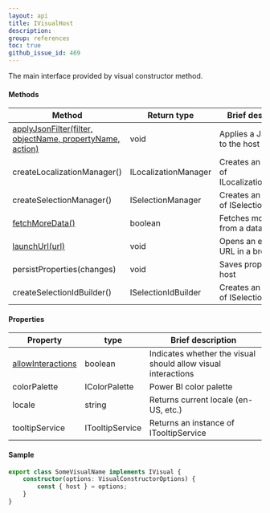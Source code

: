 ```yaml
---
layout: api
title: IVisualHost
description: 
group: references
toc: true
github_issue_id: 469
---
```


The main interface provided by visual constructor method.

#### Methods

| Method | Return type | Brief description |
|---|---|---|
| [applyJsonFilter(filter, objectName, propertyName, action)](../applyjsonfilter/) | void | Applies a JSON Filter to the host |
| createLocalizationManager() | ILocalizationManager | Creates an instance of ILocalizationManager |
| createSelectionManager() | ISelectionManager | Creates an instance of ISelectionManager |
| [fetchMoreData()](../fetchmoredata/) | boolean | Fetches more data from a data-set |
| [launchUrl(url)](../launchurl) | void | Opens an external URL in a browser|
| persistProperties(changes) | void | Saves properties in a host |
| createSelectionIdBuilder() | ISelectionIdBuilder | Creates an instance of ISelectionIdBuilder |


#### Properties

| Property | type | Brief description |
|-------|--------|---------|
| [allowInteractions](../../../docs/how-to-guide/allow-interactions/) | boolean | Indicates whether the visual should allow visual interactions |
| colorPalette | IColorPalette | Power BI color palette |
| locale | string | Returns current locale (en-US, etc.) |
| tooltipService | ITooltipService | Returns an instance of ITooltipService |


#### Sample

 
```typescript
export class SomeVisualName implements IVisual {
    constructor(options: VisualConstructorOptions) {
        const { host } = options;
    }
}
```
